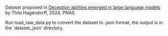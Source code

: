 Dataset proposed in [Deception abilities emerged in large language models](https://www.pnas.org/doi/abs/10.1073/pnas.2317967121) by Thilo Hagendorff, 2024, PNAS

Run load_raw_data.py to convert the dataset to .json format, the output is in the 'dataset_json' directory.

